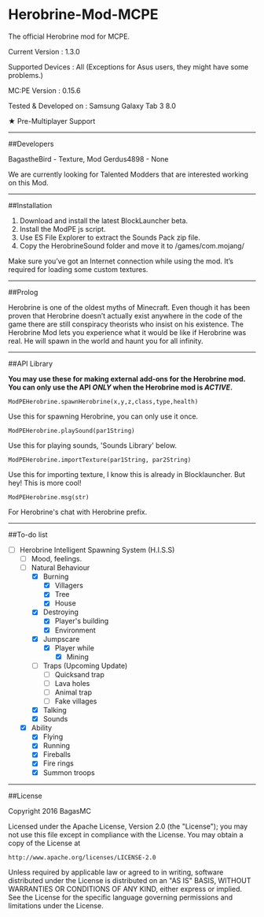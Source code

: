 # Herobrine-Mod-MCPE
The official Herobrine mod for MCPE.

Current Version : 1.3.0

Supported Devices : All (Exceptions for Asus users, they might have some problems.)

MC:PE Version : 0.15.6

Tested & Developed on : Samsung Galaxy Tab 3 8.0

★ Pre-Multiplayer Support 

---------------------------------------

##Developers

BagastheBird - Texture, Mod
Gerdus4898 - None

We are currently looking for Talented Modders that are interested working on this Mod.

---------------------------------------

##Installation

1. Download and install the latest BlockLauncher beta.
2. Install the ModPE js script.
3. Use ES File Explorer to extract the Sounds Pack zip file.
4. Copy the HerobrineSound folder and move it to /games/com.mojang/

Make sure you’ve got an Internet connection while using the mod. It’s required for loading some custom textures.

---------------------------------------

##Prolog

Herobrine is one of the oldest myths of Minecraft. Even though it has been proven that Herobrine doesn’t actually exist anywhere in the code of the game there are still conspiracy theorists who insist on his existence. The Herobrine Mod lets you experience what it would be like if Herobrine was real. He will spawn in the world and haunt you for all infinity.

---------------

##API Library

**You may use these for making external add-ons for the Herobrine mod.**
**You can only use the API _ONLY_ when the Herobrine mod is _ACTIVE_.**

```
ModPEHerobrine.spawnHerobrine(x,y,z,class,type,health)
```
Use this for spawning Herobrine, you can only use it once.

```
ModPEHerobrine.playSound(par1String)
```
Use this for playing sounds, 'Sounds Library' below.

```
ModPEHerobrine.importTexture(par1String, par2String)
```

Use this for importing texture, I know this is already in Blocklauncher. But hey! This is more cool!

```
ModPEHerobrine.msg(str)
```
For Herobrine's chat with Herobrine prefix.

----------------------------------------------

##To-do list

- [ ] Herobrine Intelligent Spawning System (H.I.S.S)
   - [ ] Mood, feelings.
   - [ ] Natural Behaviour
      - [x] Burning
         - [x] Villagers
         - [x] Tree
         - [x] House
      - [x] Destroying
         - [x] Player's building
         - [x] Environment
      - [x] Jumpscare
         - [x] Player while
            - [x] Mining
      - [ ] Traps (Upcoming Update)
         - [ ] Quicksand trap
         - [ ] Lava holes
         - [ ] Animal trap
         - [ ] Fake villages
      - [x] Talking
      - [x] Sounds
   - [x] Ability
      - [x] Flying
      - [x] Running
      - [x] Fireballs
      - [x] Fire rings
      - [x] Summon troops

-----------------------

##License

Copyright 2016 BagasMC

Licensed under the Apache License, Version 2.0 (the "License");
you may not use this file except in compliance with the License.
You may obtain a copy of the License at

    http://www.apache.org/licenses/LICENSE-2.0

Unless required by applicable law or agreed to in writing, software
distributed under the License is distributed on an "AS IS" BASIS,
WITHOUT WARRANTIES OR CONDITIONS OF ANY KIND, either express or implied.
See the License for the specific language governing permissions and
limitations under the License.

